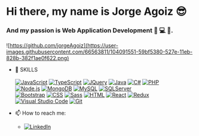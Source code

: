 # Hi there, my name is **Jorge Agoiz** :sunglasses:
### And my passion is Web Application Development :yellow_heart: :computer: :beginner:.

![https://github.com/jorgeAgoiz](https://user-images.githubusercontent.com/66563811/104091551-59bf5380-527e-11eb-828b-382f1ae0f622.png)
<!--
**jorgeAgoiz/jorgeAgoiz** is a ✨ _special_ ✨ repository because its `README.md` (this file) appears on your GitHub profile.
-->


- :hammer: SKILLS </br></br>
  [![JavaScript](https://img.shields.io/badge/JavaScript-F7DF1E?style=for-the-badge&logo=javascript&logoColor=white&labelColor=212121)]()
  [![TypeScript](https://img.shields.io/badge/TypeScript-3178C6?style=for-the-badge&logo=typescript&logoColor=white&labelColor=212121)]()
  [![JQuery](https://img.shields.io/badge/JQuery-0769AD?style=for-the-badge&logo=jquery&logoColor=white&labelColor=212121)]()
  [![Java](https://img.shields.io/badge/Java-007396?style=for-the-badge&logo=java&logoColor=white&labelColor=101010)]()
  [![C#](https://img.shields.io/badge/C%20%23-662288?style=for-the-badge&logo=C-Sharp&logoColor=F2F2F2&labelColor=101010)]()
  [![PHP](https://img.shields.io/badge/PHP-F0F0F0?style=for-the-badge&logo=PHP&logoColor=F2F2F2&labelColor=777BB4)]()
  </br>
  [![Node.js](https://img.shields.io/badge/Node.js-339933?style=for-the-badge&logo=Node.js&logoColor=white&labelColor=101010)]()
  [![MongoDB](https://img.shields.io/badge/MongoDB-47A248?style=for-the-badge&logo=mongodb&logoColor=white&labelColor=101010)]()
  [![MySQL](https://img.shields.io/badge/MySQL-4479A1?style=for-the-badge&logo=mysql&logoColor=white&labelColor=101010)]()
  [![SQLServer](https://img.shields.io/badge/SQL%20Server-CC2927?style=for-the-badge&logo=microsoft-sql-server&logoColor=white&labelColor=101010)]()
  </br>
  [![Bootstrap](https://img.shields.io/badge/Bootstrap-662288?style=for-the-badge&logo=Bootstrap&logoColor=F2F2F2&labelColor=101010)]()
  [![CSS](https://img.shields.io/badge/CSS-2F94CB?style=for-the-badge&logo=CSS3&logoColor=white&labelColor=101010)]()
  [![Sass](https://img.shields.io/badge/Sass-CC6699?style=for-the-badge&logo=Sass&logoColor=white&labelColor=101010)]()
  [![HTML](https://img.shields.io/badge/HTML-E34F26?style=for-the-badge&logo=HTML5&logoColor=white&labelColor=101010)]()
  [![React](https://img.shields.io/badge/React-61DAFB?style=for-the-badge&logo=React&logoColor=F2F2F2&labelColor=101010)]()
  [![Redux](https://img.shields.io/badge/Redux-764ABC?style=for-the-badge&logo=Redux&logoColor=F2F2F2&labelColor=101010)]()
  </br>
   [![Visual Studio Code](https://img.shields.io/badge/Visual%20Studio%20Code-007ACC?style=for-the-badge&logo=Visual-Studio-Code&logoColor=white&labelColor=101010)]()
   [![Git](https://img.shields.io/badge/Git-F05032?style=for-the-badge&logo=Git&logoColor=white&labelColor=101010)]()
  

- 📫 How to reach me: 
  - [![LinkedIn](https://img.shields.io/badge/LinkedIn-Jorge_Agoiz-0077B5?style=plastic&logo=linkedin&logoColor=white&labelColor=101010)](https://www.linkedin.com/in/jorge-agoiz-pedraja-78321b39)

